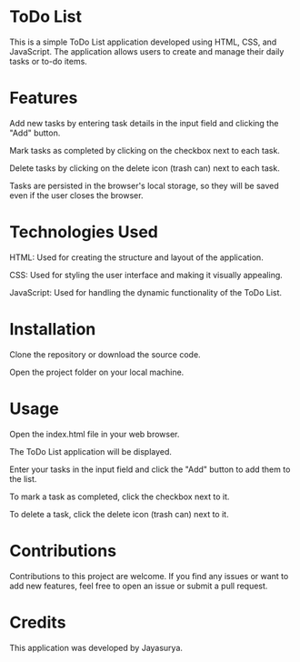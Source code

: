 # ToDo List
This is a simple ToDo List application developed using HTML, CSS, and JavaScript. The application allows users to create and manage their daily tasks or to-do items.

# Features
Add new tasks by entering task details in the input field and clicking the "Add" button.

Mark tasks as completed by clicking on the checkbox next to each task.

Delete tasks by clicking on the delete icon (trash can) next to each task.

Tasks are persisted in the browser's local storage, so they will be saved even if the user closes the browser.

# Technologies Used
HTML: Used for creating the structure and layout of the application.

CSS: Used for styling the user interface and making it visually appealing.

JavaScript: Used for handling the dynamic functionality of the ToDo List.

# Installation
Clone the repository or download the source code.

Open the project folder on your local machine.
# Usage

Open the index.html file in your web browser.

The ToDo List application will be displayed.

Enter your tasks in the input field and click the "Add" button to add them to the list.

To mark a task as completed, click the checkbox next to it.

To delete a task, click the delete icon (trash can) next to it.

# Contributions 

Contributions to this project are welcome. If you find any issues or want to add new features, feel free to open an issue or submit a pull request.

# Credits
This application was developed by Jayasurya.
